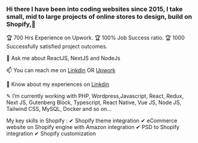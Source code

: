 ### Hi there I have been into coding websites since 2015, I take small, mid to large projects of online stores to design, build on Shopify,👋
🏆 700 Hrs Experience on Upwork.
🏆 100% Job Success ratio.
🏆 1000 Successfully satisfied project outcomes.

💬 Ask me about ReactJS, NextJS and NodeJs

📫 You can reach me on <a href="https://www.linkedin.com/in/dharti-tejani-certified-shopify-expert-5804061b0" rel="nofollow">Linkdin</a> OR <a href="https://www.upwork.com/freelancers/~01b72d288baa55273c" rel="nofollow">Upwork</a>

📄 Know about my experiences on <a href="https://www.linkedin.com/in/dharti-tejani-certified-shopify-expert-5804061b0" rel="nofollow">Linkdin</a>

✎   I’m currently working with PHP, Wordpress,Javascript, React, Redux, Next JS, Gutenberg Block, Typescript, React Native, Vue JS, Node JS, Tailwind CSS, MySQL, Docker and so on...


My key skills in Shopify :
✔ Shopify theme integration
✔ eCommerce website on Shopify engine with Amazon integration
✔ PSD to Shopify integration
✔ Shopify customization
<!--
**dharti-tejani/dharti-tejani** is a ✨ _special_ ✨ repository because its `README.md` (this file) appears on your GitHub profile.

Here are some ideas to get you started:

- 🔭 I’m currently working on ...
- 🌱 I’m currently learning ...
- 👯 I’m looking to collaborate on ...
- 🤔 I’m looking for help with ...
- 💬 Ask me about ...
- 📫 How to reach me: ...
- 😄 Pronouns: ...
- ⚡ Fun fact: ...
-->
